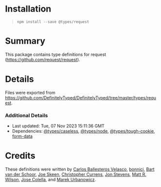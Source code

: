 # Installation
> `npm install --save @types/request`

# Summary
This package contains type definitions for request (https://github.com/request/request).

# Details
Files were exported from https://github.com/DefinitelyTyped/DefinitelyTyped/tree/master/types/request.

### Additional Details
 * Last updated: Tue, 07 Nov 2023 15:11:36 GMT
 * Dependencies: [@types/caseless](https://npmjs.com/package/@types/caseless), [@types/node](https://npmjs.com/package/@types/node), [@types/tough-cookie](https://npmjs.com/package/@types/tough-cookie), [form-data](https://npmjs.com/package/form-data)

# Credits
These definitions were written by [Carlos Ballesteros Velasco](https://github.com/soywiz), [bonnici](https://github.com/bonnici), [Bart van der Schoor](https://github.com/Bartvds), [Joe Skeen](https://github.com/joeskeen), [Christopher Currens](https://github.com/ccurrens), [Jon Stevens](https://github.com/lookfirst), [Matt R. Wilson](https://github.com/mastermatt), [Jose Colella](https://github.com/josecolella), and [Marek Urbanowicz](https://github.com/murbanowicz).
